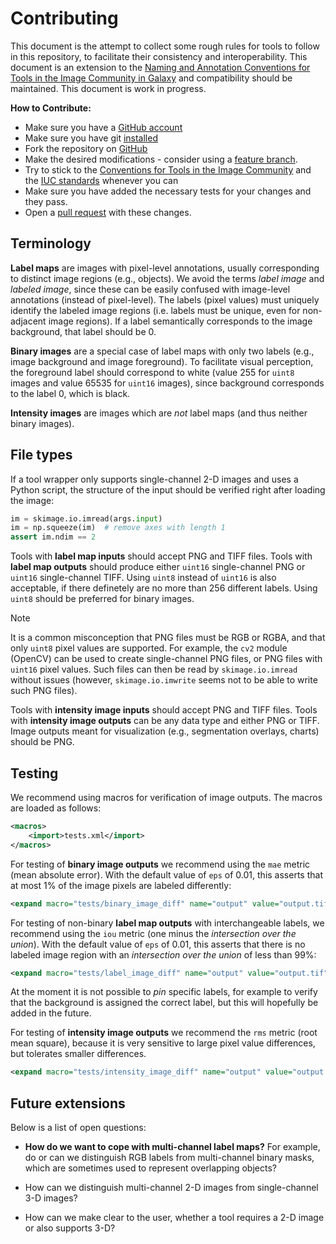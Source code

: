 # Contributing

This document is the attempt to collect some rough rules for tools to follow in this repository, to facilitate their consistency and interoperability. This document is an extension to the [Naming and Annotation Conventions for Tools in the Image Community in Galaxy](https://github.com/elixir-europe/biohackathon-projects-2023/blob/main/16/paper/paper.md#conventions) and compatibility should be maintained. This document is work in progress.

**How to Contribute:**

* Make sure you have a [GitHub account](https://github.com/signup/free)
* Make sure you have git [installed](https://help.github.com/articles/set-up-git)
* Fork the repository on [GitHub](https://github.com/BMCV/galaxy-image-analysis/fork)
* Make the desired modifications - consider using a [feature branch](https://github.com/Kunena/Kunena-Forum/wiki/Create-a-new-branch-with-git-and-manage-branches).
* Try to stick to the [Conventions for Tools in the Image Community](https://github.com/elixir-europe/biohackathon-projects-2023/blob/main/16/paper/paper.md#conventions) and the [IUC standards](http://galaxy-iuc-standards.readthedocs.org/en/latest/) whenever you can
* Make sure you have added the necessary tests for your changes and they pass.
* Open a [pull request](https://help.github.com/articles/using-pull-requests) with these changes.

## Terminology

**Label maps** are images with pixel-level annotations, usually corresponding to distinct image regions (e.g., objects). We avoid the terms *label image* and *labeled image*, since these can be easily confused with image-level annotations (instead of pixel-level). The labels (pixel values) must uniquely identify the labeled image regions (i.e. labels must be unique, even for non-adjacent image regions). If a label semantically corresponds to the image background, that label should be 0.

**Binary images** are a special case of label maps with only two labels (e.g., image background and image foreground). To facilitate visual perception, the foreground label should correspond to white (value 255 for `uint8` images and value 65535 for `uint16` images), since background corresponds to the label 0, which is black.

**Intensity images** are images which are *not* label maps (and thus neither binary images).

## File types

If a tool wrapper only supports single-channel 2-D images and uses a Python script, the structure of the input should be verified right after loading the image:

```python
im = skimage.io.imread(args.input)
im = np.squeeze(im)  # remove axes with length 1
assert im.ndim == 2
```

Tools with **label map inputs** should accept PNG and TIFF files. Tools with **label map outputs** should produce either `uint16` single-channel PNG or `uint16` single-channel TIFF. Using `uint8` instead of `uint16` is also acceptable, if there definetely are no more than 256 different labels. Using `uint8` should be preferred for binary images.

> [!NOTE]  
> It is a common misconception that PNG files must be RGB or RGBA, and that only `uint8` pixel values are supported. For example, the `cv2` module (OpenCV) can be used to create single-channel PNG files, or PNG files with `uint16` pixel values. Such files can then be read by `skimage.io.imread` without issues (however, `skimage.io.imwrite` seems not to be able to write such PNG files).

Tools with **intensity image inputs** should accept PNG and TIFF files. Tools with **intensity image outputs** can be any data type and either PNG or TIFF. Image outputs meant for visualization (e.g., segmentation overlays, charts) should be PNG.

## Testing

We recommend using macros for verification of image outputs. The macros are loaded as follows:
```xml
<macros>
    <import>tests.xml</import>
</macros>
```

For testing of **binary image outputs** we recommend using the `mae` metric (mean absolute error). With the default value of `eps` of 0.01, this asserts that at most 1% of the image pixels are labeled differently:
```xml
<expand macro="tests/binary_image_diff" name="output" value="output.tif" ftype="tiff"/>
```

For testing of non-binary **label map outputs** with interchangeable labels, we recommend using the `iou` metric (one minus the *intersection over the union*). With the default value of `eps` of 0.01, this asserts that there is no labeled image region with an *intersection over the union* of less than 99%:
```xml
<expand macro="tests/label_image_diff" name="output" value="output.tif" ftype="tiff"/>
```
At the moment it is not possible to *pin* specific labels, for example to verify that the background is assigned the correct label, but this will hopefully be added in the future.

For testing of **intensity image outputs** we recommend the `rms` metric (root mean square), because it is very sensitive to large pixel value differences, but tolerates smaller differences.
```xml
<expand macro="tests/intensity_image_diff" name="output" value="output.tif" ftype="tiff"/>
```

## Future extensions

Below is a list of open questions:

- **How do we want to cope with multi-channel label maps?** For example, do or can we distinguish RGB labels from multi-channel binary masks, which are sometimes used to represent overlapping objects?

- How can we distinguish multi-channel 2-D images from single-channel 3-D images?

- How can we make clear to the user, whether a tool requires a 2-D image or also supports 3-D?

